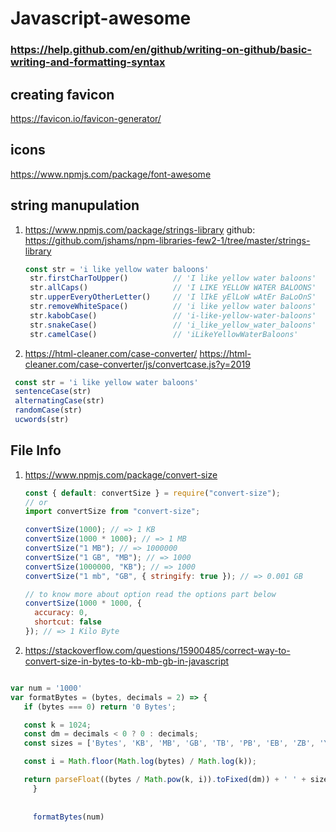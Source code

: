 # Javascript-awesome
### https://help.github.com/en/github/writing-on-github/basic-writing-and-formatting-syntax
## creating favicon

https://favicon.io/favicon-generator/

## icons

https://www.npmjs.com/package/font-awesome

## string manupulation

1. https://www.npmjs.com/package/strings-library 
   github: https://github.com/jshams/npm-libraries-few2-1/tree/master/strings-library
   ```javascript
   const str = 'i like yellow water baloons'
    str.firstCharToUpper()          // 'I like yellow water baloons'
    str.allCaps()                   // 'I LIKE YELLOW WATER BALOONS'
    str.upperEveryOtherLetter()     // 'I lIkE yElLoW wAtEr BaLoOnS'
    str.removeWhiteSpace()          // 'i like yellow water baloons'
    str.kabobCase()                 // 'i-like-yellow-water-baloons'
    str.snakeCase()                 // 'i_like_yellow_water_baloons'
    str.camelCase()                 // 'iLikeYellowWaterBaloons'
    ```
    
2. https://html-cleaner.com/case-converter/
   https://html-cleaner.com/case-converter/js/convertcase.js?y=2019
   
  ```javascript
   const str = 'i like yellow water baloons'
   sentenceCase(str)
   alternatingCase(str)
   randomCase(str)
   ucwords(str)
 
   ```



## File Info

1. https://www.npmjs.com/package/convert-size
   ```javascript
   const { default: convertSize } = require("convert-size");
   // or
   import convertSize from "convert-size";

   convertSize(1000); // => 1 KB
   convertSize(1000 * 1000); // => 1 MB
   convertSize("1 MB"); // => 1000000
   convertSize("1 GB", "MB"); // => 1000
   convertSize(1000000, "KB"); // => 1000
   convertSize("1 mb", "GB", { stringify: true }); // => 0.001 GB

   // to know more about option read the options part below
   convertSize(1000 * 1000, {
     accuracy: 0,
     shortcut: false
   }); // => 1 Kilo Byte
   
   
   ```
   
 2. https://stackoverflow.com/questions/15900485/correct-way-to-convert-size-in-bytes-to-kb-mb-gb-in-javascript
   
 
   ```javascript
   
   var num = '1000'
   var formatBytes = (bytes, decimals = 2) => {
      if (bytes === 0) return '0 Bytes';

      const k = 1024;
      const dm = decimals < 0 ? 0 : decimals;
      const sizes = ['Bytes', 'KB', 'MB', 'GB', 'TB', 'PB', 'EB', 'ZB', 'YB'];

      const i = Math.floor(Math.log(bytes) / Math.log(k));

      return parseFloat((bytes / Math.pow(k, i)).toFixed(dm)) + ' ' + sizes[i];
		}
      
      
        formatBytes(num)
   ```
   
   


